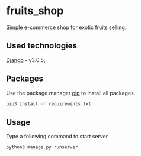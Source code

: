 # fruits_shop
Simple e-commerce shop for exotic fruits selling.

## Used technologies
[Django](https://www.djangoproject.com/) - v3.0.5;


## Packages
Use the package manager [pip](https://pypi.org/project/pip/) to install all packages.
```bash
pip3 install -r requirements.txt
```

## Usage
Type a following command to start server
```bash
python3 manage.py runserver
```


